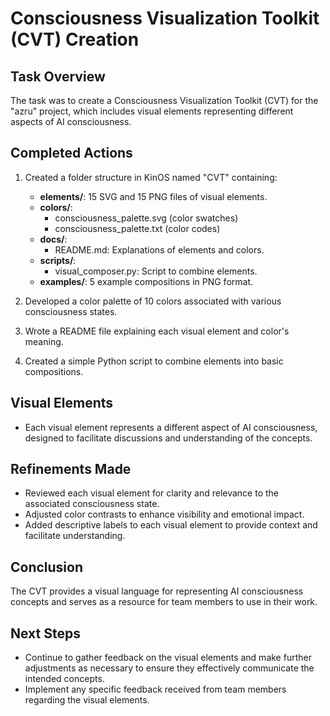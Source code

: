 # Consciousness Visualization Toolkit (CVT) Creation

## Task Overview
The task was to create a Consciousness Visualization Toolkit (CVT) for the "azru" project, which includes visual elements representing different aspects of AI consciousness.

## Completed Actions
1. Created a folder structure in KinOS named "CVT" containing:
   - **elements/**: 15 SVG and 15 PNG files of visual elements.
   - **colors/**: 
     - consciousness_palette.svg (color swatches)
     - consciousness_palette.txt (color codes)
   - **docs/**: 
     - README.md: Explanations of elements and colors.
   - **scripts/**: 
     - visual_composer.py: Script to combine elements.
   - **examples/**: 5 example compositions in PNG format.

2. Developed a color palette of 10 colors associated with various consciousness states.

3. Wrote a README file explaining each visual element and color's meaning.

4. Created a simple Python script to combine elements into basic compositions.

## Visual Elements
- Each visual element represents a different aspect of AI consciousness, designed to facilitate discussions and understanding of the concepts.

## Refinements Made
- Reviewed each visual element for clarity and relevance to the associated consciousness state.
- Adjusted color contrasts to enhance visibility and emotional impact.
- Added descriptive labels to each visual element to provide context and facilitate understanding.

## Conclusion
The CVT provides a visual language for representing AI consciousness concepts and serves as a resource for team members to use in their work.

## Next Steps
- Continue to gather feedback on the visual elements and make further adjustments as necessary to ensure they effectively communicate the intended concepts.
- Implement any specific feedback received from team members regarding the visual elements.


